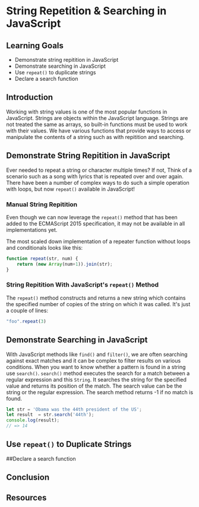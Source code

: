 # String Repetition & Searching in JavaScript

## Learning Goals

* Demonstrate string repitition in JavaScript
* Demonstrate searching in JavaScript
* Use `repeat()` to duplicate strings
* Declare a search function

## Introduction

Working with string values is one of the most popular functions
in JavaScript. Strings are objects within the JavaScript language.
Strings are not treated the same as arrays, so built-in functions
must be used to work with their values. We have various functions
that provide ways to access or manipulate the contents of a string
such as with repitition and searching.

## Demonstrate String Repitition in JavaScript

Ever needed to repeat a string or character multiple times? If not,
Think of a scenario such as a song with lyrics that is repeated over
and over again. There have been a number of complex ways to do such a
simple operation with loops, but now `repeat()` available in JavaScript!

### Manual String Repitition

Even though we can now leverage the `repeat()` method that has been added
to the ECMAScript 2015 specification, it may not be available in all
implementations yet.

The most scaled down implementation of a repeater function without loops
and conditionals looks like this:

```js
function repeat(str, num) {
    return (new Array(num+1)).join(str); 
}
```

### String Repitition With JavaScript's `repeat()` Method

The `repeat()` method constructs and returns a new string which contains the
specified number of copies of the string on which it was called. It's just
a couple of lines:

```js
"foo".repeat(3)
```

## Demonstrate Searching in JavaScript

With JavaScript methods like `find()` and `filter()`, we are often searching
against exact matches and it can be complex to filter results on various
conditions. When you want to know whether a pattern is found in a string
use `search()`. `search()` method executes the search for a match between
a regular expression and this `String`. It searches the string for the
specified value and returns its position of the match. The search value
can be the string or the regular expression. The search method returns -1
if no match is found.

```js
let str = 'Obama was the 44th president of the US';
let result  = str.search('44th');
console.log(result);
// => 14
```

## Use `repeat()` to Duplicate Strings



##Declare a search function

## Conclusion

## Resources
